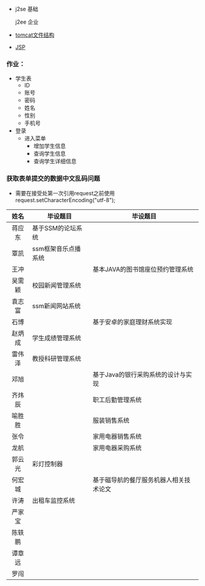 - j2se 基础

  j2ee 企业

- [tomcat文件结构](https://blog.csdn.net/qq_32763635/article/details/91132812)

- [JSP](https://www.w3cschool.cn/jsp/jsp-intro.html)

### 作业：

- 学生表
  - ID
  - 账号
  - 密码
  - 姓名
  - 性别
  - 手机号
- 登录
  - 进入菜单
    - 增加学生信息
    - 查询学生信息
    - 查询学生详细信息

### 获取表单提交的数据中文乱码问题

- 需要在接受处第一次引用request之前使用request.setCharacterEncoding("utf-8");

|  姓名  | 毕设题目            | 毕设题目                              |
| :----: | ------------------- | -------------------------------------- |
| 蒋应东 | 基于SSM的论坛系统   |                                        |
|  覃凯  | ssm框架音乐点播系统 |                                        |
|  王冲  |                     | 基本JAVA的图书馆座位预约管理系统       |
| 吴需颖 | 校园新闻管理系统    |                                        |
| 袁志富 | ssm新闻网站系统     |                                        |
|  石博  |                     | 基于安卓的家庭理财系统实现             |
| 赵炳成 | 学生成绩管理系统    |                                        |
| 雷伟泽 | 教授科研管理系统    |                                        |
|  邓旭  |                     | 基于Java的银行采购系统的设计与实现     |
| 齐炜辰 |                     | 职工后勤管理系统                       |
| 喻胜胜 |                     | 服装销售系统                           |
|  张令  |                     | 家用电器销售系统                       |
|  龙航  |                     | 家用电器采购系统                       |
| 郭云光 | 彩灯控制器          |                                        |
| 何宏城 |                     | 基于磁导航的餐厅服务机器人相关技术论文 |
|  许涛  | 出租车监控系统      |                                        |
| 严家宝 |                     |                                        |
| 陈轶鹏 |                     |                                        |
| 谭章远 |                     |                                        |
|  罗闯  |                     |                                        |
